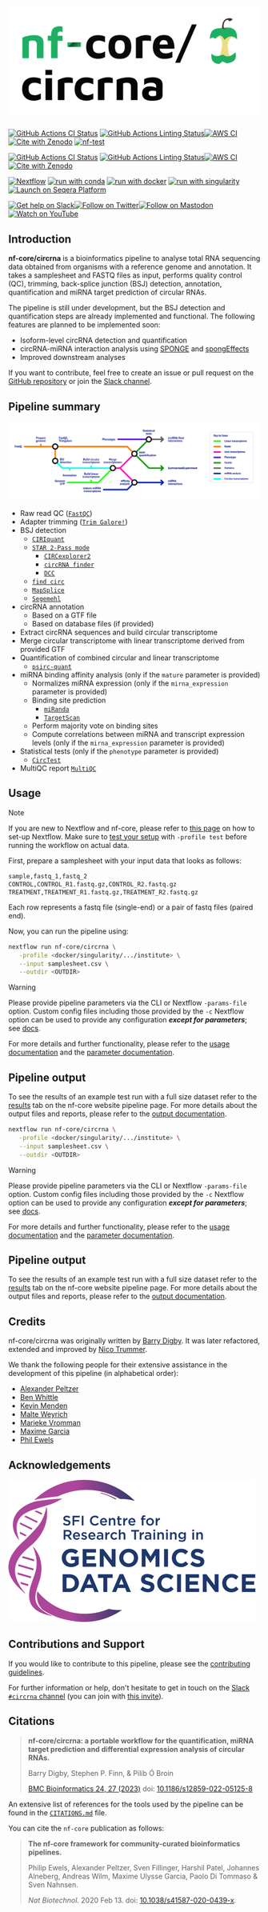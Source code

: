 <h1>
  <picture>
    <source media="(prefers-color-scheme: dark)" srcset="docs/images/nf-core-circrna_logo_dark.png">
    <img alt="nf-core/circrna" src="docs/images/nf-core-circrna_logo_light.png">
  </picture>
</h1>

[![GitHub Actions CI Status](https://github.com/nf-core/circrna/actions/workflows/ci.yml/badge.svg)](https://github.com/nf-core/circrna/actions/workflows/ci.yml)
[![GitHub Actions Linting Status](https://github.com/nf-core/circrna/actions/workflows/linting.yml/badge.svg)](https://github.com/nf-core/circrna/actions/workflows/linting.yml)[![AWS CI](https://img.shields.io/badge/CI%20tests-full%20size-FF9900?labelColor=000000&logo=Amazon%20AWS)](https://nf-co.re/circrna/results)[![Cite with Zenodo](http://img.shields.io/badge/DOI-10.5281/zenodo.XXXXXXX-1073c8?labelColor=000000)](https://doi.org/10.5281/zenodo.XXXXXXX)
[![nf-test](https://img.shields.io/badge/unit_tests-nf--test-337ab7.svg)](https://www.nf-test.com)

[![GitHub Actions CI Status](https://github.com/nf-core/circrna/workflows/nf-core%20CI/badge.svg)](https://github.com/nf-core/circrna/actions?query=workflow%3A%22nf-core+CI%22)
[![GitHub Actions Linting Status](https://github.com/nf-core/circrna/workflows/nf-core%20linting/badge.svg)](https://github.com/nf-core/circrna/actions?query=workflow%3A%22nf-core+linting%22)[![AWS CI](https://img.shields.io/badge/CI%20tests-full%20size-FF9900?labelColor=000000&logo=Amazon%20AWS)](https://nf-co.re/circrna/results)[![Cite with Zenodo](http://img.shields.io/badge/DOI-10.5281/zenodo.XXXXXXX-1073c8?labelColor=000000)](https://doi.org/10.5281/zenodo.XXXXXXX)

[![Nextflow](https://img.shields.io/badge/nextflow%20DSL2-%E2%89%A524.04.2-23aa62.svg)](https://www.nextflow.io/)
[![run with conda](http://img.shields.io/badge/run%20with-conda-3EB049?labelColor=000000&logo=anaconda)](https://docs.conda.io/en/latest/)
[![run with docker](https://img.shields.io/badge/run%20with-docker-0db7ed?labelColor=000000&logo=docker)](https://www.docker.com/)
[![run with singularity](https://img.shields.io/badge/run%20with-singularity-1d355c.svg?labelColor=000000)](https://sylabs.io/docs/)
[![Launch on Seqera Platform](https://img.shields.io/badge/Launch%20%F0%9F%9A%80-Seqera%20Platform-%234256e7)](https://cloud.seqera.io/launch?pipeline=https://github.com/nf-core/circrna)

[![Get help on Slack](http://img.shields.io/badge/slack-nf--core%20%23circrna-4A154B?labelColor=000000&logo=slack)](https://nfcore.slack.com/channels/circrna)[![Follow on Twitter](http://img.shields.io/badge/twitter-%40nf__core-1DA1F2?labelColor=000000&logo=twitter)](https://twitter.com/nf_core)[![Follow on Mastodon](https://img.shields.io/badge/mastodon-nf__core-6364ff?labelColor=FFFFFF&logo=mastodon)](https://mstdn.science/@nf_core)[![Watch on YouTube](http://img.shields.io/badge/youtube-nf--core-FF0000?labelColor=000000&logo=youtube)](https://www.youtube.com/c/nf-core)

## Introduction

**nf-core/circrna** is a bioinformatics pipeline to analyse total RNA sequencing data obtained from organisms with a reference genome and annotation. It takes a samplesheet and FASTQ files as input, performs quality control (QC), trimming, back-splice junction (BSJ) detection, annotation, quantification and miRNA target prediction of circular RNAs.

The pipeline is still under development, but the BSJ detection and quantification steps are already implemented and functional. The following features are planned to be implemented soon:

- Isoform-level circRNA detection and quantification
- circRNA-miRNA interaction analysis using [SPONGE](https://doi.org/10.1093/bioinformatics/btz314) and [spongEffects](https://doi.org/10.1093/bioinformatics/btad276)
- Improved downstream analyses

If you want to contribute, feel free to create an issue or pull request on the [GitHub repository](https://github.com/nf-core/circrna) or join the [Slack channel](https://nf-co.re/join/slack).

## Pipeline summary

![Metro Map](./docs/images/metro-map.png)

- Raw read QC ([`FastQC`](https://www.bioinformatics.babraham.ac.uk/projects/fastqc/))
- Adapter trimming ([`Trim Galore!`](https://www.bioinformatics.babraham.ac.uk/projects/trim_galore/))
- BSJ detection
  - [`CIRIquant`](https://github.com/Kevinzjy/CIRIquant)
  - [`STAR 2-Pass mode`](https://github.com/alexdobin/STAR)
    - [`CIRCexplorer2`](https://circexplorer2.readthedocs.io/en/latest/)
    - [`circRNA finder`](https://github.com/orzechoj/circRNA_finder)
    - [`DCC`](https://github.com/dieterich-lab/DCC)
  - [`find circ`](https://github.com/marvin-jens/find_circ)
  - [`MapSplice`](http://www.netlab.uky.edu/p/bioinfo/MapSplice2)
  - [`Segemehl`](https://www.bioinf.uni-leipzig.de/Software/segemehl/)
- circRNA annotation
  - Based on a GTF file
  - Based on database files (if provided)
- Extract circRNA sequences and build circular transcriptome
- Merge circular transcriptome with linear transcriptome derived from provided GTF
- Quantification of combined circular and linear transcriptome
  - [`psirc-quant`](https://github.com/Christina-hshi/psirc)
- miRNA binding affinity analysis (only if the `mature` parameter is provided)
  - Normalizes miRNA expression (only if the `mirna_expression` parameter is provided)
  - Binding site prediction
    - [`miRanda`](http://cbio.mskcc.org/miRNA2003/miranda.html)
    - [`TargetScan`](http://www.targetscan.org/cgi-bin/targetscan/data_download.vert72.cgi)
  - Perform majority vote on binding sites
  - Compute correlations between miRNA and transcript expression levels (only if the `mirna_expression` parameter is provided)
- Statistical tests (only if the `phenotype` parameter is provided)
  - [`CircTest`](https://github.com/dieterich-lab/CircTest)
- MultiQC report [`MultiQC`](http://multiqc.info/)

## Usage

> [!NOTE]
> If you are new to Nextflow and nf-core, please refer to [this page](https://nf-co.re/docs/usage/installation) on how to set-up Nextflow. Make sure to [test your setup](https://nf-co.re/docs/usage/introduction#how-to-run-a-pipeline) with `-profile test` before running the workflow on actual data.

First, prepare a samplesheet with your input data that looks as follows:

```csv title="samplesheet.csv"
sample,fastq_1,fastq_2
CONTROL,CONTROL_R1.fastq.gz,CONTROL_R2.fastq.gz
TREATMENT,TREATMENT_R1.fastq.gz,TREATMENT_R2.fastq.gz
```

Each row represents a fastq file (single-end) or a pair of fastq files (paired end).

Now, you can run the pipeline using:

```bash
nextflow run nf-core/circrna \
   -profile <docker/singularity/.../institute> \
   --input samplesheet.csv \
   --outdir <OUTDIR>
```

> [!WARNING]
> Please provide pipeline parameters via the CLI or Nextflow `-params-file` option. Custom config files including those provided by the `-c` Nextflow option can be used to provide any configuration _**except for parameters**_;
> see [docs](https://nf-co.re/usage/configuration#custom-configuration-files).

For more details and further functionality, please refer to the [usage documentation](https://nf-co.re/circrna/usage) and the [parameter documentation](https://nf-co.re/circrna/parameters).

## Pipeline output

To see the results of an example test run with a full size dataset refer to the [results](https://nf-co.re/circrna/results) tab on the nf-core website pipeline page.
For more details about the output files and reports, please refer to the
[output documentation](https://nf-co.re/circrna/output).

```bash
nextflow run nf-core/circrna \
   -profile <docker/singularity/.../institute> \
   --input samplesheet.csv \
   --outdir <OUTDIR>
```

> [!WARNING]
> Please provide pipeline parameters via the CLI or Nextflow `-params-file` option. Custom config files including those provided by the `-c` Nextflow option can be used to provide any configuration _**except for parameters**_; see [docs](https://nf-co.re/docs/usage/getting_started/configuration#custom-configuration-files).

For more details and further functionality, please refer to the [usage documentation](https://nf-co.re/circrna/usage) and the [parameter documentation](https://nf-co.re/circrna/parameters).

## Pipeline output

To see the results of an example test run with a full size dataset refer to the [results](https://nf-co.re/circrna/results) tab on the nf-core website pipeline page.
For more details about the output files and reports, please refer to the
[output documentation](https://nf-co.re/circrna/output).

## Credits

nf-core/circrna was originally written by [Barry Digby](https://github.com/BarryDigby).
It was later refactored, extended and improved by [Nico Trummer](https://github.com/nictru).

We thank the following people for their extensive assistance in the development of this pipeline (in alphabetical order):

- [Alexander Peltzer](https://github.com/apeltzer)
- [Ben Whittle](https://github.com/bj-w)
- [Kevin Menden](https://github.com/KevinMenden)
- [Malte Weyrich](https://github.com/mweyrich28)
- [Marieke Vromman](https://github.com/MariekeVromman)
- [Maxime Garcia](https://github.com/maxulysse)
- [Phil Ewels](https://github.com/ewels)

## Acknowledgements

![SFI](./docs/images/Genomics-Data-Science-original.png)

## Contributions and Support

If you would like to contribute to this pipeline, please see the [contributing guidelines](.github/CONTRIBUTING.md).

For further information or help, don't hesitate to get in touch on the [Slack `#circrna` channel](https://nfcore.slack.com/channels/circrna) (you can join with [this invite](https://nf-co.re/join/slack)).

## Citations

<!-- TODO nf-core: Add citation for pipeline after first release. Uncomment lines below and update Zenodo doi and badge at the top of this file. -->
<!-- If you use nf-core/circrna for your analysis, please cite it using the following doi: [10.5281/zenodo.XXXXXX](https://doi.org/10.5281/zenodo.XXXXXX) -->

> **nf-core/circrna: a portable workflow for the quantification, miRNA target prediction and differential expression analysis of circular RNAs.**
>
> Barry Digby, Stephen P. Finn, & Pilib Ó Broin
>
> [BMC Bioinformatics 24, 27 (2023)](https://bmcbioinformatics.biomedcentral.com/articles/10.1186/s12859-022-05125-8)
> doi: [10.1186/s12859-022-05125-8](https://doi.org/10.1186/s12859-022-05125-8)

An extensive list of references for the tools used by the pipeline can be found in the [`CITATIONS.md`](CITATIONS.md) file.

You can cite the `nf-core` publication as follows:

> **The nf-core framework for community-curated bioinformatics pipelines.**
>
> Philip Ewels, Alexander Peltzer, Sven Fillinger, Harshil Patel, Johannes Alneberg, Andreas Wilm, Maxime Ulysse Garcia, Paolo Di Tommaso & Sven Nahnsen.
>
> _Nat Biotechnol._ 2020 Feb 13. doi: [10.1038/s41587-020-0439-x](https://dx.doi.org/10.1038/s41587-020-0439-x).
